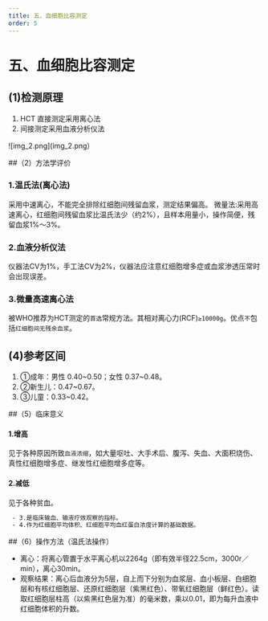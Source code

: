 ```yaml
---
title: 五、血细胞比容测定
order: 5
---
```


<!--startPrint-->
# 五、血细胞比容测定

## (1)检测原理
1. HCT 直接测定采用离心法
2. 间接测定采用血液分析仪法

![img_2.png](img_2.png）

##（2）方法学评价

### 1.温氏法(离心法)
采用中速离心，不能完全排除红细胞间残留血浆，测定结果偏高。
微量法:采用高速离心，红细胞间残留血浆比温氏法少（约2%），且样本用量小，操作简便，残留血浆1%～3%。

### 2.血液分析仪法
仪器法CV为1%，手工法CV为2%，仪器法应注意红细胞增多症或血浆渗透压常时会出现误差。

### 3.微量高速离心法
被WHO推荐为HCT测定的`首选`常规方法。其相对离心力(RCF)`≥10000g`。优点`不`包括`红细胞间无残余血浆`。

## (4)参考区间
1. ①成年：男性 0.40~0.50；女性 0.37~0.48。
2. ②新生儿：0.47~0.67。
3. ③儿童：0.33~0.42。

##（5）临床意义
#### 1.增高 
 见于各种原因所致`血液浓缩`，如大量呕吐、大手术后、腹泻、失血、大面积烧伤、真性红细胞增多症、继发性红细胞增多症等。
#### 2.减低
 见于各种贫血。
```bash
 - 3.是临床输血、输液疗效观察的指标。
 - 4.作为红细胞平均体积、红细胞平均血红蛋白浓度计算的基础数据。
```

##（6）操作方法（温氏法操作）
 - 离心：将离心管置于水平离心机以2264g（即有效半径22.5cm，3000r／min），离心30min。
 - 观察结果：离心后血液分为5层，自上而下分别为血浆层、血小板层、白细胞层和有核红细胞层、还原红细胞层（紫黑红色）、带氧红细胞层（鲜红色）。读取红细胞层柱高（以紫黑红色层为准）的毫米数，乘以0.01，即为每升血液中红细胞体积的升数。

<!--endPrint-->
<beiti/>
